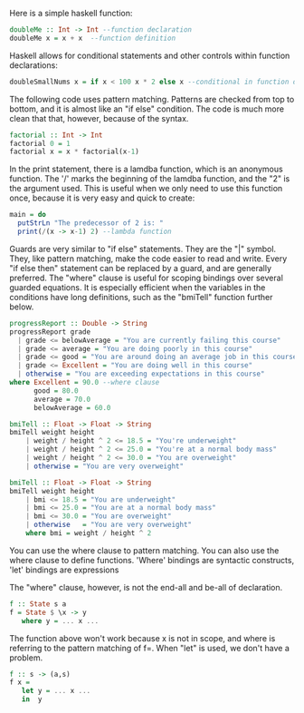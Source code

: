 Here is a simple haskell function:

```haskell
doubleMe :: Int -> Int --function declaration
doubleMe x = x + x  --function definition
```

Haskell allows for conditional statements and other controls within function declarations:
```haskell
doubleSmallNums x = if x < 100 x * 2 else x --conditional in function declaration
```


The following code uses pattern matching. Patterns are checked from top to bottom, and it is almost like an "if else" condition. 
The code is much more clean that that, however, because of the syntax.
```haskell
factorial :: Int -> Int 
factorial 0 = 1
factorial x = x * factorial(x-1)
```


In the print statement, there is a lamdba function, which is an anonymous function. The '/' marks the beginning of the lamdba
function, and the "2" is the argument used. This is useful when we only need to use this function once, because it is very 
easy and quick to create:
```haskell
main = do
  putStrLn "The predecessor of 2 is: "
  print(/(x -> x-1) 2) --lambda function
 ```

Guards are very similar to "if else" statements. They are the "|" symbol. They, like pattern matching, make the code easier
to read and write. Every "if else then" statement can be replaced by a guard, and are generally preferred. The "where" clause 
is useful for scoping bindings over several guarded equations. It is especially efficient when the variables in the conditions
have long definitions, such as the "bmiTell" function further below.
```haskell
progressReport :: Double -> String
progressReport grade
  | grade <= belowAverage = "You are currently failing this course" 
  | grade <= average = "You are doing poorly in this course"
  | grade <= good = "You are around doing an average job in this course"
  | grade <= Excellent = "You are doing well in this course"
  | otherwise = "You are exceeding expectations in this course"
where Excellent = 90.0 --where clause
      good = 80.0
      average = 70.0
      belowAverage = 60.0

bmiTell :: Float -> Float -> String
bmiTell weight height
    | weight / height ^ 2 <= 18.5 = "You're underweight"
    | weight / height ^ 2 <= 25.0 = "You're at a normal body mass"
    | weight / height ^ 2 <= 30.0 = "You are overweight"
    | otherwise = "You are very overweight"

bmiTell :: Float -> Float -> String
bmiTell weight height
    | bmi <= 18.5 = "You are underweight"
    | bmi <= 25.0 = "You are at a normal body mass"
    | bmi <= 30.0 = "You are overweight"
    | otherwise   = "You are very overweight"
    where bmi = weight / height ^ 2


```
  
  You can use the where clause to pattern matching. You can also use the where clause to define functions. 'Where' bindings are syntactic constructs, 'let' bindings are expressions
  
The "where" clause, however, is not the end-all and be-all of declaration. 
```haskell
f :: State s a
f = State $ \x -> y
   where y = ... x ...
```
The function above won't work because x is not in scope, and where is referring to the pattern matching of f=. 
When "let" is used, we don't have a problem.
```haskell
f :: s -> (a,s)
f x =
   let y = ... x ...
   in  y
```


